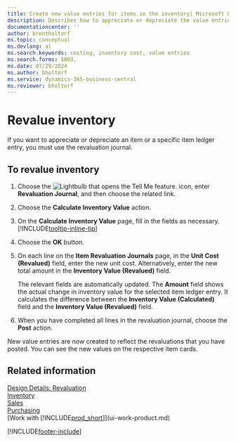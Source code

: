 ```yaml
---
title: Create new value entries for items in the inventory| Microsoft Docs
description: Describes how to appreciate or depreciate the value entries of one or more items in inventory by posting their current, calculated value.
documentationcenter: ''
author: brentholtorf
ms.topic: conceptual
ms.devlang: al
ms.search.keywords: costing, inventory cost, value entries
ms.search.forms: 5803,
ms.date: 07/29/2024
ms.author: bholtorf
ms.service: dynamics-365-business-central
ms.reviewer: bholtorf
---
```


# Revalue inventory
If you want to appreciate or depreciate an item or a specific item ledger entry, you must use the revaluation journal.

## To revalue inventory
1. Choose the ![Lightbulb that opens the Tell Me feature.](media/ui-search/search_small.png "Tell me what you want to do") icon, enter **Revaluation Journal**, and then choose the related link.
2. Choose the **Calculate Inventory Value** action.
3. On the **Calculate Inventory Value** page, fill in the fields as necessary. [!INCLUDE[tooltip-inline-tip](includes/tooltip-inline-tip_md.md)]
4. Choose the **OK** button.
5. On each line on the **Item Revaluation Journals** page, in the **Unit Cost (Revalued)** field, enter the new unit cost. Alternatively, enter the new total amount in the **Inventory Value (Revalued)** field.

    The relevant fields are automatically updated. The **Amount** field shows the actual change in inventory value for the selected item ledger entry. It calculates the difference between the **Inventory Value (Calculated)** field and the **Inventory Value (Revalued)** field.
6. When you have completed all lines in the revaluation journal, choose the **Post** action.

New value entries are now created to reflect the revaluations that you have posted. You can see the new values on the respective item cards.

## Related information
[Design Details: Revaluation](design-details-revaluation.md)    
[Inventory](inventory-manage-inventory.md)    
[Sales](sales-manage-sales.md)    
[Purchasing](purchasing-manage-purchasing.md)    
[Work with [!INCLUDE[prod_short](includes/prod_short.md)]](ui-work-product.md)  


[!INCLUDE[footer-include](includes/footer-banner.md)]